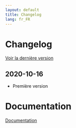 ```yaml
---
layout: default
title: Changelog
lang: fr_FR
---
```


# Changelog

[Voir la dernière version](#tocAnchor-1-1-6)

## 2020-10-16

- Première version

# Documentation

[Documentation]({{site.baseurl}}/)
